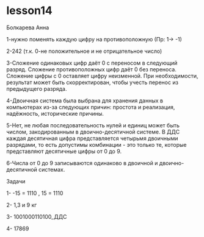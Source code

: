 # lesson14
Болкарева Анна

1-нужно поменять каждую цифру на противоположную (Пр: 1-> -1)

2-242 (т.к. 0-не положительное и не отрицательное число)

3-Сложение одинаковых цифр даёт 0 с переносом в следующий разряд. Сложение противоположных цифр даёт 0 без переноса. Сложение цифры с 0 оставляет цифру неизменной. При необходимости, результат может быть скорректирован, чтобы учесть перенос из предыдущего разряда.

4-Двоичная система была выбрана для хранения данных в компьютерах из-за следующих причин: простота и реализация, надёжность, исторические причины.

5-Нет, не любая последовательность нулей и единиц может быть числом, закодированным в двоично-десятичной системе. В ДДС каждая десятичная цифра представляется четырьмя двоичными разрядами, то есть допустимы комбинации - это только те, которые представляют десятичные цифры от 0 до 9.

6-Числа от 0 до 9 записываются одинаково в двоичной и двоично-десятичной системах.

Задачи

1- -15 = 1110 , 15 = 1110

2- 1,3 и 9 кг

3- 1001000110100_ДДС

4- 17869
